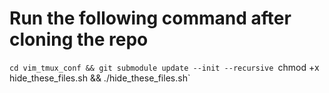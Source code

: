 # Run the following command after cloning the repo
`cd vim_tmux_conf && git submodule update --init --recursive
`chmod +x hide_these_files.sh && ./hide_these_files.sh`